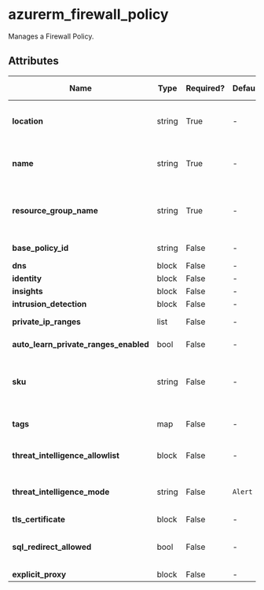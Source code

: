 # azurerm_firewall_policy

Manages a Firewall Policy.

## Attributes

| Name | Type | Required? | Default  | possible values | Description |
| ---- | ---- | --------- | -------- | ----------- | ----------- |
| **location** | string | True | -  |  -  | The Azure Region where the Firewall Policy should exist. Changing this forces a new Firewall Policy to be created. | 
| **name** | string | True | -  |  -  | The name which should be used for this Firewall Policy. Changing this forces a new Firewall Policy to be created. | 
| **resource_group_name** | string | True | -  |  -  | The name of the Resource Group where the Firewall Policy should exist. Changing this forces a new Firewall Policy to be created. | 
| **base_policy_id** | string | False | -  |  -  | The ID of the base Firewall Policy. | 
| **dns** | block | False | -  |  -  | A `dns` block. | 
| **identity** | block | False | -  |  -  | An `identity` block. | 
| **insights** | block | False | -  |  -  | An `insights` block. | 
| **intrusion_detection** | block | False | -  |  -  | A `intrusion_detection` block. | 
| **private_ip_ranges** | list | False | -  |  -  | A list of private IP ranges to which traffic will not be SNAT. | 
| **auto_learn_private_ranges_enabled** | bool | False | -  |  -  | Whether enable auto learn private ip range. | 
| **sku** | string | False | -  |  `Standard`, `Premium`, `Basic`  | The SKU Tier of the Firewall Policy. Possible values are `Standard`, `Premium` and `Basic`. Changing this forces a new Firewall Policy to be created. | 
| **tags** | map | False | -  |  -  | A mapping of tags which should be assigned to the Firewall Policy. | 
| **threat_intelligence_allowlist** | block | False | -  |  -  | A `threat_intelligence_allowlist` block. | 
| **threat_intelligence_mode** | string | False | `Alert`  |  `Alert`, `Deny`, `Off`  | The operation mode for Threat Intelligence. Possible values are `Alert`, `Deny` and `Off`. Defaults to `Alert`. | 
| **tls_certificate** | block | False | -  |  -  | A `tls_certificate` block. | 
| **sql_redirect_allowed** | bool | False | -  |  -  | Whether SQL Redirect traffic filtering is allowed. Enabling this flag requires no rule using ports between `11000`-`11999`. | 
| **explicit_proxy** | block | False | -  |  -  | A `explicit_proxy` block. | 

